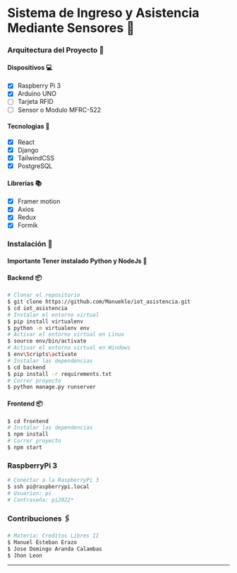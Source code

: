 # Sistema de Ingreso y Asistencia Mediante Sensores 📡

### Arquitectura del Proyecto 🧱

#### Dispositivos 💻

- [x] Raspberry Pi 3 
- [x] Arduino UNO 
- [ ] Tarjeta RFID 
- [ ] Sensor o Modulo MFRC-522 

#### Tecnologias 🔌

- [x] React
- [x] Django
- [x] TailwindCSS
- [x] PostgreSQL

#### Librerias 📚

- [x] Framer motion
- [x] Axios
- [x] Redux
- [x] Formik

### Instalación 🔧
#### Importante Tener instalado Python y NodeJs 📣

#### **Backend** 📦

```bash
# Clonar el repositorio
$ git clone https://github.com/Manuekle/iot_asistencia.git
$ cd iot_asistencia
# Instalar el entorno virtual
$ pip install virtualenv
$ python -m virtualenv env
# Activar el entorno virtual en Linux
$ source env/bin/activate
# Activar el entorno virtual en Windows
$ env\Scripts\activate
# Instalar las dependencias
$ cd backend
$ pip install -r requirements.txt
# Correr proyecto
$ python manage.py runserver
```
#### **Frontend** 📦

```bash
$ cd frontend
# Instalar las dependencias
$ npm install
# Correr proyecto
$ npm start
```

### **RaspberryPi 3**

```bash
# Conectar a la RaspberryPi 3
$ ssh pi@raspberrypi.local
# Usuarion: pi
# Contraseña: pi2022*
```

### Contribuciones 🖇️

```bash
# Materia: Creditos Libres II
$ Manuel Esteban Erazo
$ Jose Domingo Aranda Calambas
$ Jhon Leon
```
---